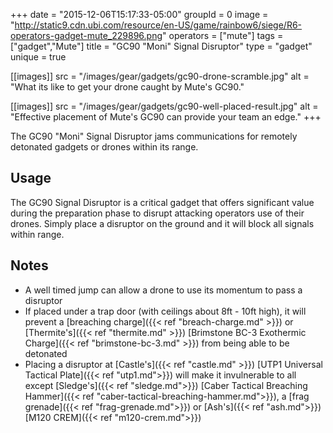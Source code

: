 +++
date = "2015-12-06T15:17:33-05:00"
groupId = 0
image = "http://static9.cdn.ubi.com/resource/en-US/game/rainbow6/siege/R6-operators-gadget-mute_229896.png"
operators = ["mute"]
tags = ["gadget","Mute"]
title = "GC90 \"Moni\" Signal Disruptor"
type = "gadget"
unique = true

[[images]]
  src = "/images/gear/gadgets/gc90-drone-scramble.jpg"
  alt = "What its like to get your drone caught by Mute's GC90."

[[images]]
  src = "/images/gear/gadgets/gc90-well-placed-result.jpg"
  alt = "Effective placement of Mute's GC90 can provide your team an edge."
+++

The GC90 "Moni" Signal Disruptor jams communications for remotely detonated gadgets or drones within its range.

## Usage

The GC90 Signal Disruptor is a critical gadget that offers significant value during the preparation phase to disrupt attacking operators use of their drones. Simply place a disruptor on the ground and it will block all signals within range.

## Notes

- A well timed jump can allow a drone to use its momentum to pass a disruptor
- If placed under a trap door (with ceilings about 8ft - 10ft high), it will prevent a [breaching charge]({{< ref "breach-charge.md" >}}) or [Thermite's]({{< ref "thermite.md" >}}) [Brimstone BC-3 Exothermic Charge]({{< ref "brimstone-bc-3.md" >}}) from being able to be detonated
- Placing a disruptor at [Castle's]({{< ref "castle.md" >}}) [UTP1 Universal Tactical Plate]({{< ref "utp1.md">}}) will make it invulnerable to all except [Sledge's]({{< ref "sledge.md">}}) [Caber Tactical Breaching Hammer]({{< ref "caber-tactical-breaching-hammer.md">}}), a [frag grenade]({{< ref "frag-grenade.md">}}) or [Ash's]({{< ref "ash.md">}}) [M120 CREM]({{< ref "m120-crem.md">}})
